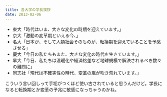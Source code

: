 ```yaml
---
title: 各大学の学長挨拶
date: 2013-02-06
---
```


- 東大「時代はいま、大きな変化の時期を迎えています。」
- 京大「激動の変革期といえる今、」
- 名大「日本が、そして人類社会そのものが、転換期を迎えていることを予感させる」
- 慶大「今日の私たちもまた、大きな変化の時代を生きています。」
- 早大「今日、私たちは温暖化や経済格差など地球規模で解決されるべき数々の難問に」
- 同志社「現代は不確実性の時代、変革の嵐が吹き荒れています。」

こういう言い回しって手垢がつくほど使い古されていると思うんだけど。学長になると転換期とか変革の予兆に敏感になっちゃうのかね。
